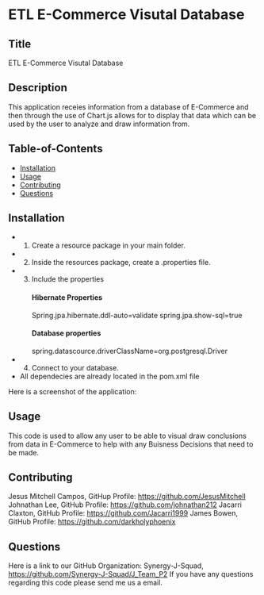 # ETL E-Commerce Visutal Database

## Title
  ETL E-Commerce Visutal Database

## Description
This application receies information from a database of E-Commerce and then through the use of Chart.js allows for to display that data which can be used by the user to analyze and draw information from.


## Table-of-Contents

* [Installation](#installation)
* [Usage](#usage)
* [Contributing](#contributing)
* [Questions](#questions)


## Installation

* 1. Create a resource package in your main folder.
* 2. Inside the resources package, create a .properties file.
* 3. Include the properties
      #### Hibernate Properties
      Spring.jpa.hibernate.ddl-auto=validate
      spring.jpa.show-sql=true
      #### Database properties
      spring.datascource.driverClassName=org.postgresql.Driver
* 4. Connect to your database.
* All dependecies are already located in the pom.xml file



Here is a screenshot of the application:





## Usage
This code is used to allow any user to be able to visual draw conclusions from data in E-Commerce to help with any Buisness Decisions that need to be made.

## Contributing
Jesus Mitchell Campos, GitHup Profile: https://github.com/JesusMitchell
Johnathan Lee, GitHub Profile: https://github.com/johnathan212
Jacarri Claxton, GitHub Profile: https://github.com/Jacarri1999
James Bowen, GitHub Profile: https://github.com/darkholyphoenix



## Questions
Here is a link to our GitHub Organization: Synergy-J-Squad, https://github.com/Synergy-J-Squad/J_Team_P2
  If you have any questions regarding this code please send me us a email.
